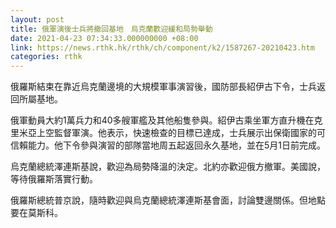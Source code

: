 ```yaml
---
layout: post
title: 俄軍演後士兵將撤回基地　烏克蘭歡迎緩和局勢舉動
date: 2021-04-23 07:34:33.000000000 +08:00
link: https://news.rthk.hk/rthk/ch/component/k2/1587267-20210423.htm
categories: rthk
---
```


俄羅斯結束在靠近烏克蘭邊境的大規模軍事演習後，國防部長紹伊古下令，士兵返回所屬基地。

俄軍動員大約1萬兵力和40多艘軍艦及其他船隻參與。紹伊古乘坐軍方直升機在克里米亞上空監督軍演。他表示，快速檢查的目標已達成，士兵展示出保衛國家的可信賴能力。他下令參與演習的部隊當地周五起返回永久基地，並在5月1日前完成。

烏克蘭總統澤連斯基說，歡迎為局勢降溫的決定。北約亦歡迎俄方撤軍。美國說，等待俄羅斯落實行動。

俄羅斯總統普京說，隨時歡迎與烏克蘭總統澤連斯基會面，討論雙邊關係。但地點要在莫斯科。
